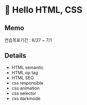 # 👋 Hello HTML, CSS

## Memo

연습목표기간 : 6/27 ~ 7/1

## Details

- HTML semantic
- HTML op tag
- HTML SEO
- css responsible
- css animation
- css selector
- css darkmode
